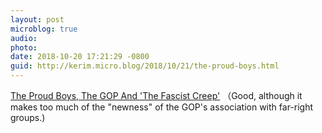 ```yaml
---
layout: post
microblog: true
audio: 
photo: 
date: 2018-10-20 17:21:29 -0800
guid: http://kerim.micro.blog/2018/10/21/the-proud-boys.html
---
```

[The Proud Boys, The GOP And 'The Fascist Creep'](https://www.huffingtonpost.com/entry/proud-boys-republican-party-fascist-creep_us_5bc7b37de4b055bc947d2a8c) （Good, although it makes too much of the "newness" of the GOP's association with far-right groups.)
